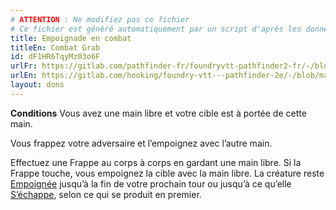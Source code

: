 ```yaml
---
# ATTENTION : Ne modifiez pas ce fichier
# Ce fichier est généré automatiquement par un script d'après les données du module Foundry VTT officiel et de sa traduction
title: Empoignade en combat
titleEn: Combat Grab
id: dF1HR6TqyMz03o6F
urlFr: https://gitlab.com/pathfinder-fr/foundryvtt-pathfinder2-fr/-/blob/master/data/feats/dF1HR6TqyMz03o6F.htm
urlEn: https://gitlab.com/hooking/foundry-vtt---pathfinder-2e/-/blob/master/packs/data/feats.db/combat-grab.json
layout: dons
---
```

**Conditions** Vous avez une main libre et votre cible est à portée de cette main.

Vous frappez votre adversaire et l’empoignez avec l’autre main.

Effectuez une Frappe au corps à corps en gardant une main libre. Si la Frappe touche, vous empoignez la cible avec la main libre. La créature reste [Empoignée](../conditions/agrippé-empoigné.md) jusqu’à la fin de votre prochain tour ou jusqu’à ce qu’elle [S’échappe](../actions/s-échapper.md), selon ce qui se produit en premier.
